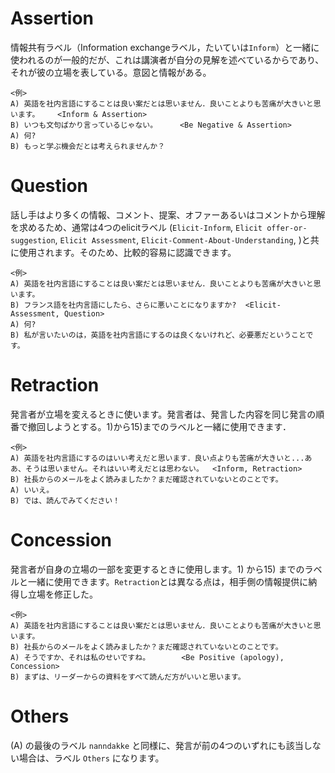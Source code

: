 
# Assertion
情報共有ラベル（Information exchangeラベル，たいていは`Inform`）と一緒に使われるのが一般的だが、これは講演者が自分の見解を述べているからであり、それが彼の立場を表している。意図と情報がある。

```
<例>
A) 英語を社内言語にすることは良い案だとは思いません．良いことよりも苦痛が大きいと思います。    <Inform & Assertion>
B) いつも文句ばかり言っているじゃない。     <Be Negative & Assertion>
A) 何?
B) もっと学ぶ機会だとは考えられませんか？
```

# Question
話し手はより多くの情報、コメント、提案、オファーあるいはコメントから理解を求めるため、通常は4つのelicitラベル (`Elicit-Inform`, `Elicit offer-or-suggestion`, `Elicit Assessment`, `Elicit-Comment-About-Understanding`, )と共に使用されます。そのため、比較的容易に認識できます。
```
<例>
A) 英語を社内言語にすることは良い案だとは思いません．良いことよりも苦痛が大きいと思います。
B) フランス語を社内言語にしたら、さらに悪いことになりますか?  <Elicit-Assessment, Question>
A) 何?
B) 私が言いたいのは，英語を社内言語にするのは良くないけれど、必要悪だということです。
```

# Retraction
発言者が立場を変えるときに使います。発言者は、発言した内容を同じ発言の順番で撤回しようとする。1)から15)までのラベルと一緒に使用できます．
```
<例>
A) 英語を社内言語にするのはいい考えだと思います．良い点よりも苦痛が大きいと...ああ、そうは思いません。それはいい考えだとは思わない。  <Inform, Retraction>
B) 社長からのメールをよく読みましたか？まだ確認されていないとのことです。
A) いいえ。 
B) では、読んでみてください！
```

# Concession
発言者が自身の立場の一部を変更するときに使用します。1) から15) までのラベルと一緒に使用できます。`Retraction`とは異なる点は，相手側の情報提供に納得し立場を修正した。

```
<例>
A) 英語を社内言語にすることは良い案だとは思いません．良いことよりも苦痛が大きいと思います。
B) 社長からのメールをよく読みましたか？まだ確認されていないとのことです。
A) そうですか、それは私のせいですね。       <Be Positive (apology), Concession>
B) まずは、リーダーからの資料をすべて読んだ方がいいと思います。 
```

# Others
(A) の最後のラベル `nanndakke` と同様に、発言が前の4つのいずれにも該当しない場合は、ラベル `Others` になります。 